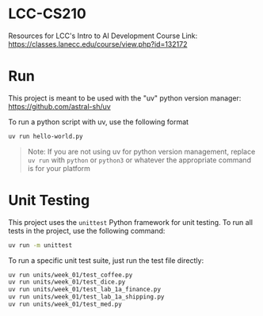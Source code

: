 # LCC-CS210
Resources for LCC's Intro to AI Development
Course Link: https://classes.lanecc.edu/course/view.php?id=132172

# Run
This project is meant to be used with the "uv" python version manager: 
https://github.com/astral-sh/uv

To run a python script with uv, use the following format
```sh
uv run hello-world.py
```

> Note: If you are not using uv for python version management, replace `uv run` with `python` or `python3` or whatever the appropriate command is for your platform

# Unit Testing
This project uses the `unittest` Python framework for unit testing. To run all tests in the project, use the following command:
```sh
uv run -m unittest
```

To run a specific unit test suite, just run the test file directly:
```sh
uv run units/week_01/test_coffee.py
uv run units/week_01/test_dice.py
uv run units/week_01/test_lab_1a_finance.py
uv run units/week_01/test_lab_1a_shipping.py
uv run units/week_01/test_med.py
```
